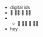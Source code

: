 - digital ids 
- :iphone: :standing_woman: :iphone: :standing_man:
- - :iphone: :standing_woman: :iphone: :standing_man:
- hey
